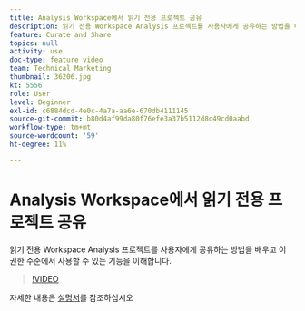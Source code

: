 ```yaml
---
title: Analysis Workspace에서 읽기 전용 프로젝트 공유
description: 읽기 전용 Workspace Analysis 프로젝트를 사용자에게 공유하는 방법을 배우고 이 권한 수준에서 사용할 수 있는 기능을 이해합니다.
feature: Curate and Share
topics: null
activity: use
doc-type: feature video
team: Technical Marketing
thumbnail: 36206.jpg
kt: 5556
role: User
level: Beginner
exl-id: c6884dcd-4e0c-4a7a-aa6e-670db4111145
source-git-commit: b80d4af99da80f76efe3a37b5112d8c49cd0aabd
workflow-type: tm+mt
source-wordcount: '59'
ht-degree: 11%

---
```


# Analysis Workspace에서 읽기 전용 프로젝트 공유

읽기 전용 Workspace Analysis 프로젝트를 사용자에게 공유하는 방법을 배우고 이 권한 수준에서 사용할 수 있는 기능을 이해합니다.

>[!VIDEO](https://video.tv.adobe.com/v/36206/?quality=12&learn=on)

자세한 내용은 [설명서](https://experienceleague.adobe.com/docs/analytics/analyze/analysis-workspace/curate-share/view-only-projects.html?lang=ko)를 참조하십시오
